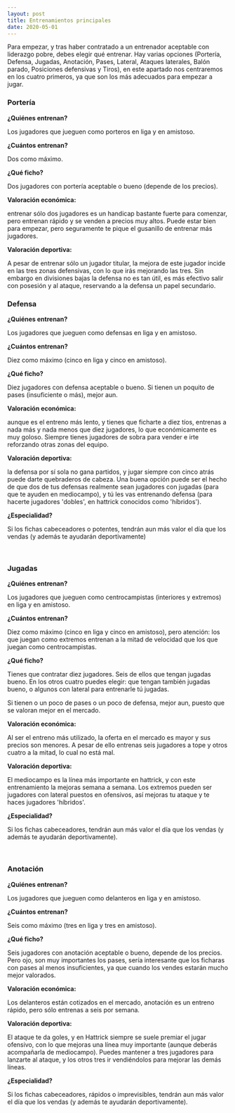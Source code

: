 ```yaml
---
layout: post
title: Entrenamientos principales
date: 2020-05-01
---
```


Para empezar, y tras haber contratado a un entrenador aceptable con liderazgo pobre, debes elegir qué entrenar. Hay varias opciones (Portería, Defensa, Jugadas, Anotación, Pases, Lateral, Ataques laterales, Balón parado, Posiciones defensivas y Tiros), en este apartado nos centraremos en los cuatro primeros, ya que son los más adecuados para empezar a jugar.

### Portería

**¿Quiénes entrenan?**

Los jugadores que jueguen como porteros en liga y en amistoso.

**¿Cuántos entrenan?**

Dos como máximo.

**¿Qué ficho?**

Dos jugadores con portería aceptable o bueno (depende de los precios).

**Valoración económica:**

entrenar sólo dos jugadores es un handicap bastante fuerte para comenzar, pero entrenan rápido y se venden a precios muy altos. Puede estar bien para empezar, pero seguramente te pique el gusanillo de entrenar más jugadores.

**Valoración deportiva:**

A pesar de entrenar sólo un jugador titular, la mejora de este jugador incide en las tres zonas defensivas, con lo que irás mejorando las tres. Sin embargo en divisiones bajas la defensa no es tan útil, es más efectivo salir con posesión y al ataque, reservando a la defensa un papel secundario.
 

### Defensa

**¿Quiénes entrenan?**

Los jugadores que jueguen como defensas en liga y en amistoso.

**¿Cuántos entrenan?**

Diez como máximo (cinco en liga y cinco en amistoso).

**¿Qué ficho?**

Diez jugadores con defensa aceptable o bueno. Si tienen un poquito de pases (insuficiente o más), mejor aun.

**Valoración económica:**

aunque es el entreno más lento, y tienes que ficharte a diez tíos, entrenas a nada más y nada menos que diez jugadores, lo que económicamente es muy goloso. Siempre tienes jugadores de sobra para vender e irte reforzando otras zonas del equipo.

**Valoración deportiva:**

la defensa por sí sola no gana partidos, y jugar siempre con cinco atrás puede darte quebraderos de cabeza. Una buena opción puede ser el hecho de que dos de tus defensas realmente sean jugadores con jugadas (para que te ayuden en mediocampo), y tú les vas entrenando defensa (para hacerte jugadores 'dobles', en hattrick conocidos como 'híbridos').

**¿Especialidad?**

Si los fichas cabeceadores o potentes, tendrán aun más valor el día que los vendas (y además te ayudarán deportivamente)

 
### Jugadas

**¿Quiénes entrenan?**

Los jugadores que jueguen como centrocampistas (interiores y extremos) en liga y en amistoso.

**¿Cuántos entrenan?**

Diez como máximo (cinco en liga y cinco en amistoso), pero atención: los que juegan como extremos entrenan a la mitad de velocidad que los que juegan como centrocampistas.

**¿Qué ficho?**

Tienes que contratar diez jugadores. Seis de ellos que tengan jugadas bueno. En los otros cuatro puedes elegir: que tengan también jugadas bueno, o algunos con lateral para entrenarle tú jugadas.

Si tienen o un poco de pases o un poco de defensa, mejor aun, puesto que se valoran mejor en el mercado.

**Valoración económica:**

Al ser el entreno más utilizado, la oferta en el mercado es mayor y sus precios son menores. A pesar de ello entrenas seis jugadores a tope y otros cuatro a la mitad, lo cual no está mal.

**Valoración deportiva:**

El mediocampo es la línea más importante en hattrick, y con este entrenamiento la mejoras semana a semana. Los extremos pueden ser jugadores con lateral puestos en ofensivos, así mejoras tu ataque y te haces jugadores 'híbridos'.

**¿Especialidad?**

Si los fichas cabeceadores, tendrán aun más valor el día que los vendas (y además te ayudarán deportivamente).

 
### Anotación

**¿Quiénes entrenan?**

Los jugadores que jueguen como delanteros en liga y en amistoso.

**¿Cuántos entrenan?**

Seis como máximo (tres en liga y tres en amistoso).

**¿Qué ficho?**

Seis jugadores con anotación aceptable o bueno, depende de los precios. Pero ojo, son muy importantes los pases, sería interesante que los ficharas con pases al menos insuficientes, ya que cuando los vendes estarán mucho mejor valorados.

**Valoración económica:**

Los delanteros están cotizados en el mercado, anotación es un entreno rápido, pero sólo entrenas a seis por semana.

**Valoración deportiva:**

El ataque te da goles, y en Hattrick siempre se suele premiar el jugar ofensivo, con lo que mejoras una línea muy importante (aunque deberás acompañarla de mediocampo). Puedes mantener a tres jugadores para lanzarte al ataque, y los otros tres ir vendiéndolos para mejorar las demás líneas.

**¿Especialidad?**

Si los fichas cabeceadores, rápidos o imprevisibles, tendrán aun más valor el día que los vendas (y además te ayudarán deportivamente).
